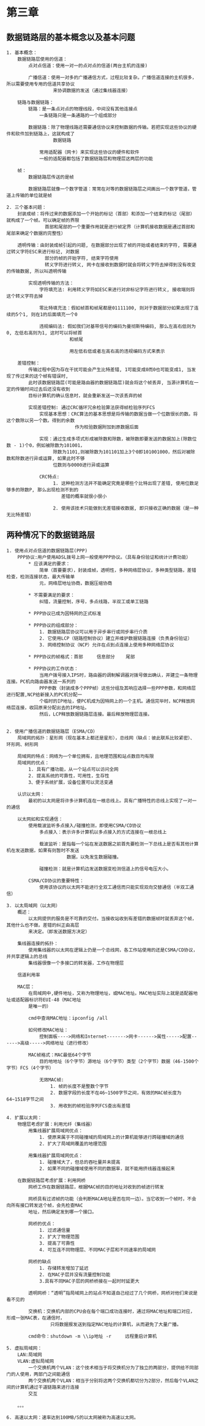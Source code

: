 # 第三章

## 数据链路层的基本概念以及基本问题
    1. 基本概念：
        数据链路层使用的信道：
            点对点信道：使用一对一的点对点的信道(两台主机的连接)

            广播信道：使用一对多的广播通信方式，过程比较复杂。广播信道连接的主机很多，所以需要使用专用的信道共享协议
                     来协调数据的发送（通过集线器连接）
        
        链路与数据链路：
            链路：是一条点对点的物理线段，中间没有其他连接点
                一条链路只是一条通路的一个组成部分

            数据链路：除了物理线路还需要通信协议来控制数据的传输。若把实现这些协议的硬件和软件加到链路上，这就构成了
                     数据链路

                常用适配器（网卡）来实现这些协议的硬件和软件
                一般的适配器都包括了数据链路层和物理层这两层的功能

        帧：
            数据链路层传送的是帧
            
            数据链路层就像一个数字管道：常常在对等的数据链路层之间画出一个数字管道，管道上传输的单位就是帧

    2. 三个基本问题：
        封装成帧：将传过来的数据添加一个开始的标记（首部）和添加一个结束的标记（尾部）就构成了一个帧。可以确定帧的界限
                  首部和尾部的一个重要作用就是进行帧定界（计算机接收数据是通过首部和尾部来确定个数据的完整性）

        透明传输：由封装成帧引起的问题, 在数据部分出现了帧的开始或者结束的字符, 需要通过转义字符ESC来进行标记, 对数据
                  部分的帧的开始字符, 结束字符使用
                  转义字符进行转义, 网卡在接收到数据时就会将转义字符去掉得到没有改变的传输数据, 所以叫透明传输
                
            实现透明传输的方法：
                字符填充法: 利用转义字符如ESC来进行对非标记字符进行转义, 接收端则将这个转义字符去掉

                零比特填充法：假如帧首和帧尾都是01111100, 则对于数据部分如果出现了连续的5个1, 则在1的后面填充一个0

                违规编码法: 假如我们对基带信号的编码为曼彻斯特编码, 那么左高右低则为0, 左低右高则为1, 这时可以将帧首
                           和帧尾

                           用左低右低或者左高右高的违规编码方式来表示

        差错控制：
            传输过程中因为存在干扰可能会产生比特差错, 1可能变成0而0也可能变成1, 当发现了传过来的这个帧有错误时, 
            此时该数据链路层(可能是路由器的数据链路层)就会将这个帧丢弃, 当源计算机在一定的传输时间过去后还没有收到
            目标计算机的确认信息时，就会重新发送一次该丢弃的帧
            
            实现差错控制: 通过CRC循环冗余检验算法获得帧检验序列FCS
                实现基本思想：CRC算法的基本思想是将传输的数据当做一个位数很长的数。将这个数除以另一个数。得到的余数
                             作为校验数据附加到原数据后面
                
                实现：通过生成多项式形成被除数和除数，被除数即要发送的数据加上(除数位数 - 1)个0，例如被除数为101001，
                     除数为1101,则被除数为101101加上3个0即101001000，然后对被除数和除数进行异或运算, 如果此时不够
                     位数则与0000进行异或运算

                CRC特点: 
                     1. 这种检测方法并不能确定究竟是哪些个比特出现了差错, 使用位数足够多的除数P, 那么出现检测不到的
                        差错的概率就很小很小

                     2. 使用该技术只能做到无差错接收数据, 即只接收正确的数据（是一种无比特差错）

## 两种情况下的数据链路层
    1. 使用点对点信道的数据链路层(PPP)
        PPP协议:用户使用ADSL拨号上网一般使用PPP协议。（具有身份验证和统计计费功能）
            * 应该满足的要求：
                简单（首要要求），封装成帧，透明性，多种网络层协议，多种类型链路，差错检查，检测连接状态，最大传输单
                元，网络层地址协商，数据压缩协商
            
            * 不需要满足的要求：
                纠错，流量控制，序号，多点线路，半双工或单工链路

            * PPP协议已成为因特网的正式标准
            
            * PPP协议的组成部分：
                1. 数据链路层协议可以用于异步串行或同步串行介质
                2. 它使用LCP（链路控制协议）建立并维护数据链路连接（负责身份验证）
                3. 网络控制协议（NCP）允许在点到点连接上使用多种网络层协议
            
            * PPP协议的帧格式：首部     信息部分    尾部

            * PPP协议的工作状态：
                当用户拨号接入IPS时，路由器的调制解调器对拨号做出确认，并建立一条物理连接。PC机向路由器发送一系列的
                PPP参数（封装成多个PPP帧）这些分组及其响应选择一些PPP参数，和网络层进行配置,NCP给新接入的PC机分配一
                个临时的IP地址，使PC机成为因特网上的一个主机。通信完毕时，NCP释放网络层连接，收回原来分配出去的IP地址。
                然后，LCP释放数据链路层连接。最后释放物理层连接。

            
    2. 使用广播信道的数据链路层（ESMA/CD）
        局域网的拓扑：星形网（现在基本上都还是星形），总线网（缺点：彼此联系比较紧密）、环形网、树形网

        局域网的特点：网络为一个单位拥有，且地理范围和站点数目均有限
        局域网的优点：
            1. 具有广播功能，从一个站点可以访问全网
            2. 提高系统的可靠性，可用性，生存性
            3、便于系统扩展，设备位置可以灵活变通
        
        认识以太网：
            最初的以太网是将许多计算机连在一根总线上。具有广播特性的总线上实现了一对一的通信
        
        以太网如和实现通信：
            使用载波监听多点接入/碰撞检测，即使用CSMA/CD协议
                多点接入：表示许多计算机以多点接入的方式连接在一根总线上

                载波监听：是指每一个站在发送数据之前首先要检测一下总线上是否有其他计算机在发送数据，如果有则暂时不发送
                          数据，以免发生数据碰撞。

                碰撞检测：就是计算机边发送数据变检测信道上的信号电压大小。

            CSMA/CD协议的重要特性：
                使用该协议的以太网不能进行全双工通信而只能实现双向交替通信（半双工通信）

    3. 以太局域网（以太网）
        概述：
            以太网提供的服务是不可靠的交付。当接收站收到有差错的数据帧时就丢弃这个帧，其他什么也不做。差错的纠正由高层
            来决定。（即发送数据方决定）

        集线器连接的拓扑：
            使用集线器的以太网在逻辑上仍是一个总线网，各工作站使用的还是CSMA/CD协议，并共享逻辑上的总线
            集线器很像一个多接口的转发器，工作在物理层

        信道利用率

        MAC层：
            在局域网中,硬件地址，又称为物理地址，或MAC地址。MAC地址实际上就是适配器地址或适配器标识符EUI-48（MAC地址
            是唯一的）

            cmd中查询MAC地址：ipconfig /all
            
            如何修改MAC地址：
                控制面板---->网络和Internet------->网卡------>属性----->配置------>高级----->网络地址（进行修改）
            
            MAC帧格式：MAC最低64个字节
                目的地地址（6个字节）源地址（6个字节）类型（2个字节）数据（46-1500个字节）FCS（4个字节）

                无效MAC帧:
                    1. 帧的长度不是整数个字节
                    2. 数据字段的长度不在46~1500字节之间，有效的MAC帧长度为64~1518字节之间
                    3. 用收到的帧检验序列FCS查出有差错

    4. 扩展以太网：
        物理层考虑扩展：利用光纤（集线器）
            用集线器扩展局域网优点：
                1. 使原来属于不同碰撞域的局域网上的计算机能够进行跨碰撞域的通信
                2. 扩大了局域网覆盖的地理范围

            用集线器扩展局域网优点：
                1. 碰撞域大了，但总的吞吐量并未提高
                2. 如果不同的碰撞域使用不同的数据率，就不能用挤线器连接起来
        
        在数据链路层考虑扩展：利用网桥
            网桥工作在数据链路层，根据MAC帧的目的地址对收到的帧进行转发
            
            网桥具有过滤帧的功能（会判断MACA地址是否在同一边）。当它收到一个帧时，不会向所有接口转发这个帧，会先检查MAC
            地址，然后确定发到哪一个接口。
            
            网桥的优点：
                1. 过滤通信量
                2. 扩大了物理范围
                3. 提高了可靠性
                4. 可互连不同物理层、不同MAC子层和不同速率的局域网
            
            网桥的缺点
                1. 存储转发增加了延迟
                2. 在MAC子层并没有流量控制功能
                3.具有不同MAC子层的网桥桥接在一起时时延更大
            
            透明网桥：“透明”指局域网上的站点不知道自己经过了几个网桥，网桥对他们来说是看不见的

            交换机：交换机内部的CPU会在每个端口成功连接时，通过将MAC地址和端口对应，形成一张MAC表，在通信时，
                    只将数据报发送到指定MAC地址的计算机，从而避免了大量广播。

            cmd命令：shutdown -m \\ip地址 -r     远程重启计算机

    5. 虚拟局域网：
        LAN:局域网
        VLAN:虚拟局域网
            一个交换机两个VLAN：这个技术相当于将交换机分为了独立的两部分，提供给不同部门的人使用，两部门之间能通信
            两个交换机两个VLAN：相当于分别将这两个交换机都切分为2部分，然后每个VLAN之间的计算机通过干道链路来进行连接
            交互
        
        。。。

    6. 高速以太网：速率达到100MB/S的以太网被称为高速以太网。 
